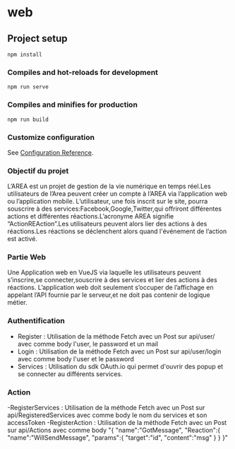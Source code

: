 # web



## Project setup
```
npm install
```

### Compiles and hot-reloads for development
```
npm run serve
```

### Compiles and minifies for production
```
npm run build
```

### Customize configuration
See [Configuration Reference](https://cli.vuejs.org/config/).

### Objectif du projet
L’AREA est un projet de gestion de la vie numérique en temps réel.Les utilisateurs de l’Area peuvent créer un compte à l’AREA via l’application web ou l’application mobile. L’utilisateur, une fois inscrit sur le site, pourra souscrire à des services:Facebook,Google,Twitter,qui offriront différentes actions et différentes réactions.L’acronyme AREA signifie “ActionREAction”.Les utilisateurs peuvent alors lier des actions à des réactions.Les réactions se déclenchent alors quand l'événement de l’action est activé.

### Partie Web 
Une Application web en VueJS via laquelle les utilisateurs peuvent s’inscrire,se connecter,souscrire à des services et lier des actions à des réactions. L’application web doit seulement s’occuper de l’affichage en appelant l’API fournie par le serveur,et ne doit pas contenir de logique métier.

### Authentification
- Register : Utilisation de la méthode Fetch avec un Post sur api/user/ avec comme body l'user, le password et un mail
- Login : Utilisation de la méthode Fetch avec un Post sur api/user/login avec comme body l'user et le password
- Services : Utilisation du sdk OAuth.io qui permet d'ouvrir des popup et se connecter au différents services.

### Action
-RegisterServices : Utilisation de la méthode Fetch avec un Post sur api/RegisteredServices avec comme body le nom du services et son accessToken
-RegisterAction : Utilisation de la méthode Fetch avec un Post sur api/Actions avec comme body "{
 	"name":"GotMessage", 
    "Reaction":{
    	"name":"WillSendMessage", 
        "params":{
            "target":"id",
            "content":"msg"
        }
    }
}"